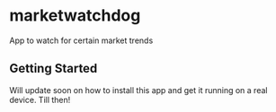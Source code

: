 # marketwatchdog

App to watch for certain market trends

## Getting Started

Will update soon on how to install this app and get it running on a real device. Till then!
